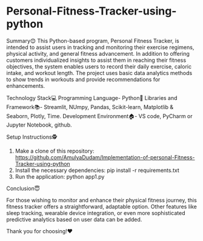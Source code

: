 # Personal-Fitness-Tracker-using-python
Summary😊
 This Python-based program, Personal Fitness Tracker, is intended to assist users in tracking and monitoring their exercise regimens, physical activity, and general fitness advancement.  In addition to offering customers individualized insights to assist them in reaching their fitness objectives, the system enables users to record their daily exercise, caloric intake, and workout length.  The project uses basic data analytics methods to show trends in workouts and provide recommendations for enhancements.
 
Technology Stack💻
   Programming Language- Python🐍
   Libraries and Framework📚- Streamlit, NUmpy, Pandas, Scikit-learn, Matplotlib & Seaborn, Plotly, 
    Time.
    Development Environment🏠- VS code, PyCharm or Jupyter Notebook, github.
    
Setup Instructions🕵️
   1. Make a clone of this repository:
      https://github.com/AmulyaDudam/Implementation-of-personal-Fitness-Tracker-using-python
   2. Install the necessary dependencies:
      pip install -r requirements.txt
   3. Run the application:
      python app1.py
      
Conclusion😇 

  For those wishing to monitor and enhance their physical fitness journey, this fitness tracker offers a straightforward, adaptable option.  Other features like sleep tracking, wearable device integration, or even more sophisticated predictive analytics based on user data can be added.

Thank you for choosing!❤️



    
